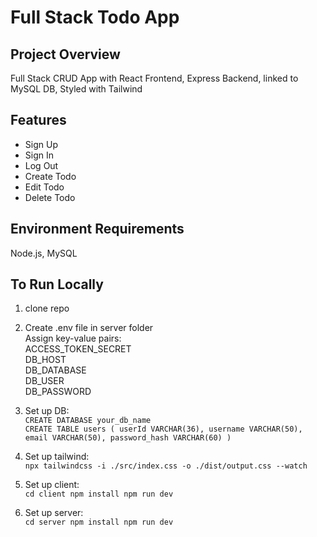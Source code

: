 # Full Stack Todo App

## Project Overview
Full Stack CRUD App with React Frontend, Express Backend, linked to MySQL DB, Styled with Tailwind

## Features
- Sign Up
- Sign In
- Log Out
- Create Todo
- Edit Todo
- Delete Todo

## Environment Requirements
Node.js, MySQL

## To Run Locally
1. clone repo

2. Create .env file in server folder  
Assign key-value pairs:  
ACCESS_TOKEN_SECRET  
DB_HOST  
DB_DATABASE  
DB_USER  
DB_PASSWORD  

3. Set up DB:  
`CREATE DATABASE your_db_name`  
`CREATE TABLE users (
  userId VARCHAR(36),
  username VARCHAR(50),
  email VARCHAR(50),
  password_hash VARCHAR(60)
)`
 

5. Set up tailwind:  
`npx tailwindcss -i ./src/index.css -o ./dist/output.css --watch`

6. Set up client:  
`cd client npm install npm run dev`

7. Set up server:  
`cd server npm install npm run dev`
